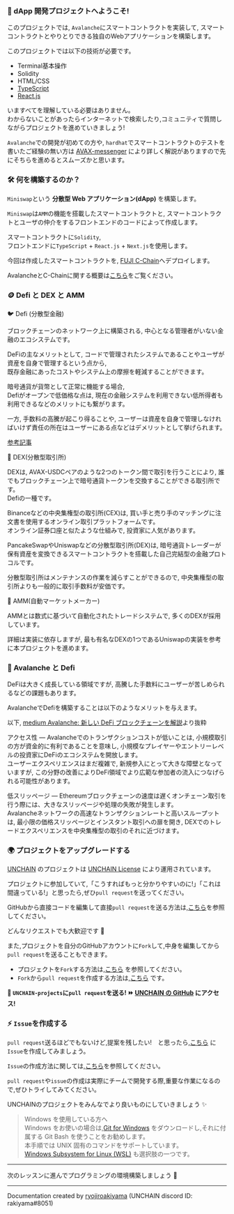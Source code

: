 ### 👋 dApp 開発プロジェクトへようこそ!

このプロジェクトでは, `Avalanche`にスマートコントラクトを実装して, スマートコントラクトとやりとりできる独自のWebアプリケーションを構築します。

このプロジェクトでは以下の技術が必要です。

- Terminal基本操作
- Solidity
- HTML/CSS
- [TypeScript](https://typescriptbook.jp/overview/features)
- [React.js](https://ja.reactjs.org/)

いますべてを理解している必要はありません。  
わからないことがあったらインターネットで検索したり,コミュニティで質問しながらプロジェクトを進めていきましょう!

`Avalanche`での開発が初めての方や, `hardhat`でスマートコントラクトのテストを書いたご経験の無い方は [AVAX-messenger](https://app.unchain.tech/learn/AVAX-messenger) により詳しく解説がありますので先にそちらを進めるとスムーズかと思います。

### 🛠 何を構築するのか？

`Miniswap`という **分散型 Web アプリケーション(dApp)** を構築します。

`Miniswap`は`AMM`の機能を搭載したスマートコントラクトと, スマートコントラクトとユーザの仲介をするフロントエンドのコードによって作成します。

スマートコントラクトに`Solidity`,  
フロントエンドに`TypeScript` + `React.js` + `Next.js`を使用します。

今回は作成したスマートコントラクトを, [FUJI C-Chain](https://docs.avax.network/quickstart/fuji-workflow)へデプロイします。

AvalancheとC-Chainに関する概要は[こちら](https://app.unchain.tech/learn/AVAX-messenger/section-0_lesson-1)をご覧ください。

### 🪙 Defi と DEX と AMM

🐦 Defi (分散型金融)

ブロックチェーンのネットワーク上に構築される, 中心となる管理者がいない金融のエコシステムです。

DeFiの主なメリットとして, コードで管理されたシステムであることやユーザが資産を自身で管理するという点から,  
既存金融にあったコストやシステム上の摩擦を軽減することができます。

暗号通貨が貨幣として正常に機能する場合,  
Defiがオープンで低価格な点は, 現在の金融システムを利用できない低所得者も利用できるなどのメリットにも繋がります。

一方, 手数料の高騰が起こり得ることや, ユーザーは資産を自身で管理しなければいけず責任の所在はユーザーにある点などはデメリットとして挙げられます。

[参考記事](https://academy.binance.com/ja/articles/the-complete-beginners-guide-to-decentralized-finance-defi)

🦏 DEX(分散型取引所)

DEXは, AVAX-USDCペアのような2つのトークン間で取引を行うことにより, 誰でもブロックチェーン上で暗号通貨トークンを交換することができる取引所です。  
Defiの一種です。

Binanceなどの中央集権型の取引所(CEX)は, 買い手と売り手のマッチングに注文書を使用するオンライン取引プラットフォームです。  
オンライン証券口座と似たような仕組みで, 投資家に人気があります。

PancakeSwapやUniswapなどの分散型取引所(DEX)は, 暗号通貨トレーダーが保有資産を変換できるスマートコントラクトを搭載した自己完結型の金融プロトコルです。

分散型取引所はメンテナンスの作業を減らすことができるので, 中央集権型の取引所よりも一般的に取引手数料が安価です。

🐅 AMM(自動マーケットメーカー)

AMMとは数式に基づいて自動化されたトレードシステムで, 多くのDEXが採用しています。

詳細は実装に依存しますが, 最も有名なDEXの1つであるUniswapの実装を参考に本プロジェクトを進めます。

### 🚀 Avalanche と Defi

DeFiは大きく成長している領域ですが, 高騰した手数料にユーザーが苦しめられるなどの課題もあります。

AvalancheでDefiを構築することは以下のようなメリットを与えます。

以下, [medium Avalanche: 新しい DeFi ブロックチェーンを解説](https://medium.com/ava-labs-jp/avalanche-%E6%96%B0%E3%81%97%E3%81%84defi%E3%83%96%E3%83%AD%E3%83%83%E3%82%AF%E3%83%81%E3%82%A7%E3%83%BC%E3%83%B3%E3%82%92%E8%A7%A3%E8%AA%AC-fdf231906e4d)より抜粋

アクセス性 — Avalancheでのトランザクションコストが低いことは, 小規模取引の方が資金的に有利であることを意味し, 小規模なプレイヤーやエントリーレベルの投資家にDeFiのエコシステムを開放します。  
ユーザーエクスペリエンスはまだ複雑で, 新規参入にとって大きな障壁となっていますが, この分野の改善によりDeFi領域でより広範な参加者の流入につなげられる可能性があります。

低スリッページ — Ethereumブロックチェーンの速度は遅くオンチェーン取引を行う際には、大きなスリッページや処理の失敗が発生します。  
Avalancheネットワークの高速なトランザクションレートと高いスループットは, 最小限の価格スリッページとインスタント取引への扉を開き, DEXでのトレードエクスペリエンスを中央集権型の取引のそれに近づけます。

### 🌍 プロジェクトをアップグレードする

[UNCHAIN](https://app.shiftbase.xyz) のプロジェクトは [UNCHAIN License](https://github.com/unchain-dev/UNCHAIN-projects/blob/main/LICENSE) により運用されています。

プロジェクトに参加していて,「こうすればもっと分かりやすいのに!」「これは間違っている!」と思ったら,ぜひ`pull request`を送ってください。

GitHubから直接コードを編集して直接`pull request`を送る方法は,[こちら](https://docs.github.com/ja/repositories/working-with-files/managing-files/editing-files#editing-files-in-another-users-repository)を参照してください。

どんなリクエストでも大歓迎です 🎉

また,プロジェクトを自分のGitHubアカウントに`Fork`して,中身を編集してから`pull request`を送ることもできます。

- プロジェクトを`Fork`する方法は,[こちら](https://docs.github.com/ja/get-started/quickstart/fork-a-repo) を参照してください。
- `Fork`から`pull request`を作成する方法は,[こちら](https://docs.github.com/ja/pull-requests/collaborating-with-pull-requests/proposing-changes-to-your-work-with-pull-requests/creating-a-pull-request-from-a-fork) です。

**👋 `UNCHAIN-projects`に`pull request`を送る! ⏩ [UNCHAIN の GitHub](https://github.com/shiftbase-xyz/UNCHAIN-projects) にアクセス!**

### ⚡️ `Issue`を作成する

`pull request`送るほどでもないけど,提案を残したい!　と思ったら,[こちら](https://github.com/shiftbase-xyz/UNCHAIN-projects/issues) に`Issue`を作成してみましょう。

`Issue`の作成方法に関しては,[こちら](https://docs.github.com/ja/issues/tracking-your-work-with-issues/creating-an-issue)を参照してください。

`pull request`や`issue`の作成は実際にチームで開発する際,重要な作業になるので,ぜひトライしてみてください。

UNCHAINのプロジェクトをみんなでより良いものにしていきましょう ✨

> Windows を使用している方へ  
> Windows をお使いの場合は,[Git for Windows](https://gitforwindows.org/) をダウンロードし,それに付属する Git Bash を使うことをお勧めします。  
> 本手順では UNIX 固有のコマンドをサポートしています。  
> [Windows Subsystem for Linux (WSL)](https://docs.microsoft.com/en-us/windows/wsl/install) も選択肢の一つです。

---

次のレッスンに進んでプログラミングの環境構築しましょう 🎉

---

Documentation created by [ryojiroakiyama](https://github.com/ryojiroakiyama) (UNCHAIN discord ID: rakiyama#8051)
